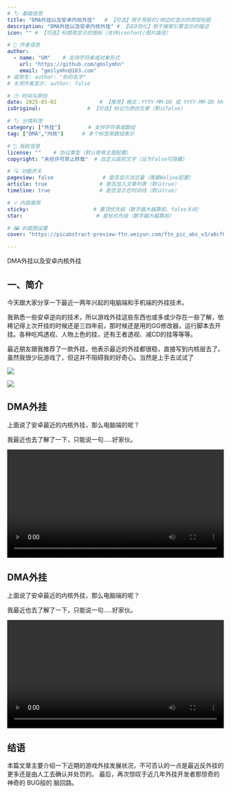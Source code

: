 ```yaml
---
# 🏷️ 基础信息
title: "DMA外挂以及安卓内核外挂"   # 【可选】用于导航栏/侧边栏显示的简短标题
description: "DMA外挂以及安卓内核外挂" # 【SEO优化】用于搜索引擎显示的描述
icon: "" # 【可选】标题旁显示的图标（支持iconfont/图片路径）

# 👤 作者信息
author: 
  - name: "GM"    # 支持字符串或对象形式
    url: "https://github.com/gmslymhn" 
    email: "gmslymhn@163.com"
# 或简写: author: "你的名字" 
# 关闭作者显示: author: false

# 🕒 时间与原创
date: 2025-05-02              # 【推荐】格式：YYYY-MM-DD 或 YYYY-MM-DD hh:mm:ss
isOriginal:               # 【可选】标记为原创文章（默认false）

# 🏷️ 分类标签
category: ["外挂"]         # 支持字符串或数组
tag: ["DMA","内核"]      # 多个标签用数组表示

# 📜 版权信息
license: ""    # 协议类型（默认使用主题配置）
copyright: "未经许可禁止转载"  # 自定义版权文字（设为false可隐藏）

# 🔍 功能开关
pageview: false                # 是否显示浏览量（需要Waline配置）
article: true                 # 是否加入文章列表（默认true）
timeline: true                # 是否显示在时间线（默认true）

# ⭐ 内容推荐
sticky:                     # 置顶优先级（数字越大越靠前，false关闭）
star:                        # 星标优先级（数字越大越靠前）

# 🖼️ 封面图设置
cover: "https://picabstract-preview-ftn.weiyun.com/ftn_pic_abs_v3/a6cf0cf8de29fe1db2caf9060a7a1caf74d6e7ac9c4e3d7ca9013470969708baeb3677aa6cff97877479183c9adfec79?pictype=scale&from=30013&version=3.3.3.3&fname=2025-05-06SaVv2.png&size=750"  # 文章卡片封面图（建议尺寸：1200×600）

---
```

DMA外挂以及安卓内核外挂
<!-- more -->
## 一、简介

今天跟大家分享一下最近一两年兴起的电脑端和手机端的外挂技术。

我熟悉一些安卓逆向的技术，所以游戏外挂这些东西也或多或少存在一些了解，依稀记得上次开挂的时候还是三四年前，那时候还是用的GG修改器，运行脚本去开挂。各种吃鸡透视、人物上色的挂，还有王者透视、减CD的挂等等等。

最近朋友跟我推荐了一款外挂，他表示最近的外挂都很稳，直接写到内核层去了。虽然我很少玩游戏了，但这并不阻碍我的好奇心。当然是上手去试试了

![](https://picabstract-preview-ftn.weiyun.com/ftn_pic_abs_v3/f1988e6a956c0caa37192754b961b681dca20f645ef11869aec453e2264e1f7bebb1d486f98905e8aed9e5be37ae1d05?pictype=scale&from=30013&version=3.3.3.3&fname=2025-05-06fuoV5.jpg&size=750)

![](https://picabstract-preview-ftn.weiyun.com/ftn_pic_abs_v3/3cd3831bd29948da022b24abc7df449e2361d697eee4f40cbd7ce41f9350287bf1d4e7b45d55305e46e639642af91dec?pictype=scale&from=30013&version=3.3.3.3&fname=2025-05-06nRLZT.jpg&size=750)

## DMA外挂

上面说了安卓最近的内核外挂，那么电脑端的呢？

我最近也去了解了一下，只能说一句.....好家伙。

<video width="100%" controls> <source src="https://vercel-lz.tyut.tech/api/lz?fid=iDjPo2vjoskf&pwd=csvj&isNewd=https://innlab.lanzn.com" type="video/mp4"> 您的浏览器不支持MP3播放 </video>
## DMA外挂

上面说了安卓最近的内核外挂，那么电脑端的呢？

我最近也去了解了一下，只能说一句.....好家伙。

<video width="100%" controls> <source src="https://vercel-lz.tyut.tech/api/lz?fid=iqhGX2vjqkze&pwd=gk0e&isNewd=https://innlab.lanzn.com" type="video/mp4"> 您的浏览器不支持MP3播放 </video>
## 结语

本篇文章主要介绍一下近期的游戏外挂发展状况，不可否认的一点是最近反外挂的更多还是由人工去确认并处罚的。
最后，再次惊叹于近几年外挂开发者那惊奇的 神奇的 BUG般的 脑回路。

